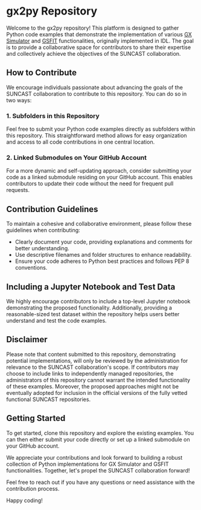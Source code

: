 # gx2py Repository

Welcome to the gx2py repository! This platform is designed to gather Python code examples that demonstrate the implementation of various  [GX Simulator](https://github.com/Gelu-Nita/GX_SIMULATOR) and [GSFIT](https://github.com/Gelu-Nita/GSFIT) functionalities, originally implemented in IDL. The goal is to provide a collaborative space for contributors to share their expertise and collectively achieve the objectives of the SUNCAST collaboration.

## How to Contribute

We encourage individuals passionate about advancing the goals of the SUNCAST collaboration to contribute to this repository. You can do so in two ways:

### 1. Subfolders in this Repository

Feel free to submit your Python code examples directly as subfolders within this repository. This straightforward method allows for easy organization and access to all code contributions in one central location.

### 2. Linked Submodules on Your GitHub Account

For a more dynamic and self-updating approach, consider submitting your code as a linked submodule residing on your GitHub account. This enables contributors to update their code without the need for frequent pull requests.

## Contribution Guidelines

To maintain a cohesive and collaborative environment, please follow these guidelines when contributing:

- Clearly document your code, providing explanations and comments for better understanding.
- Use descriptive filenames and folder structures to enhance readability.
- Ensure your code adheres to Python best practices and follows PEP 8 conventions.

## Including a Jupyter Notebook and Test Data

We highly encourage contributors to include a top-level Jupyter notebook demonstrating the proposed functionality. Additionally, providing a reasonable-sized test dataset within the repository helps users better understand and test the code examples.

## Disclaimer

Please note that content submitted to this repository, demonstrating potential implementations, will only be reviewed by the administration for relevance to the SUNCAST collaboration's scope. If contributors may choose to include links to independently managed repositories, the administrators of this repository cannot warrant the intended functionality of these examples. Moreover, the proposed approaches might not be eventually adopted for inclusion in the official versions of the fully vetted functional SUNCAST repositories.

## Getting Started

To get started, clone this repository and explore the existing examples. You can then either submit your code directly or set up a linked submodule on your GitHub account.

We appreciate your contributions and look forward to building a robust collection of Python implementations for GX Simulator and GSFIT functionalities. Together, let's propel the SUNCAST collaboration forward!

Feel free to reach out if you have any questions or need assistance with the contribution process.

Happy coding!



